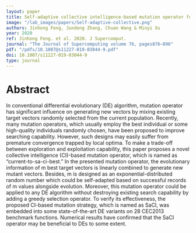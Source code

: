 ```yaml
---
layout: paper
title: Self-adaptive collective intelligence-based mutation operator for differential evolution algorithms
image: "/lab_images/papers/Self-adaptive-collective.png"
authors: Jinhong Feng, Jundong Zhang, Chuan Wang & Minyi Xu 
year: 2020
ref: Jinhong Feng. et al. 2020. J Supercomput.
journal: "The Journal of Supercomputing volume 76, pages876–896"
pdf: "/pdfs/10.1007@s11227-019-03044-9.pdf"
doi: 10.1007/s11227-019-03044-9
type: journal
---
```


# Abstract

In conventional differential evolutionary (DE) algorithm, mutation operator has significant influence on generating new vectors by mixing existing target vectors randomly selected from the current population. Recently, many mutation operators, which usually employ the best individual or some high-quality individuals randomly chosen, have been proposed to improve searching capability. However, such designs may easily suffer from premature convergence trapped by local optima. To make a trade-off between exploration and exploitation capability, this paper proposes a novel collective intelligence (CI)-based mutation operator, which is named as “current-to-sa-ci-best.” In the presented mutation operator, the evolutionary information of m best target vectors is linearly combined to generate new mutant vectors. Besides, m is designed as an exponential-distributed random number which could be self-adapted based on successful records of m values alongside evolution. Moreover, this mutation operator could be applied to any DE algorithm without destroying existing search capability by adding a greedy selection operator. To verify its effectiveness, the proposed CI-based mutation strategy, which is named as SaCI, was embedded into some state-of-the-art DE variants on 28 CEC2013 benchmark functions. Numerical results have confirmed that the SaCI operator may be beneficial to DEs to some extent.


